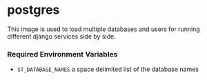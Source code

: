 # postgres

This image is used to load multiple databases and users for running different django services side by side.

### Required Environment Variables

- `ST_DATABASE_NAMES` a space delimited list of the database names

